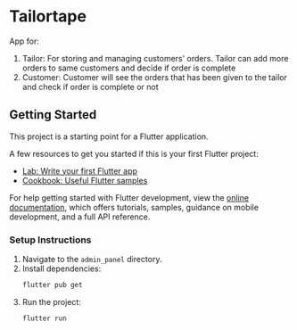 # Tailortape

App for:
1. Tailor: For storing and managing customers' orders. Tailor can add more orders to same customers and decide if order is complete
2. Customer: Customer will see the orders that has been given to the tailor and check if order is complete or not

## Getting Started

This project is a starting point for a Flutter application.

A few resources to get you started if this is your first Flutter project:

- [Lab: Write your first Flutter app](https://docs.flutter.dev/get-started/codelab)
- [Cookbook: Useful Flutter samples](https://docs.flutter.dev/cookbook)

For help getting started with Flutter development, view the
[online documentation](https://docs.flutter.dev/), which offers tutorials,
samples, guidance on mobile development, and a full API reference.

### Setup Instructions
1. Navigate to the `admin_panel` directory.
2. Install dependencies:
   ```bash
   flutter pub get
3. Run the project:
    ```bash
    flutter run

